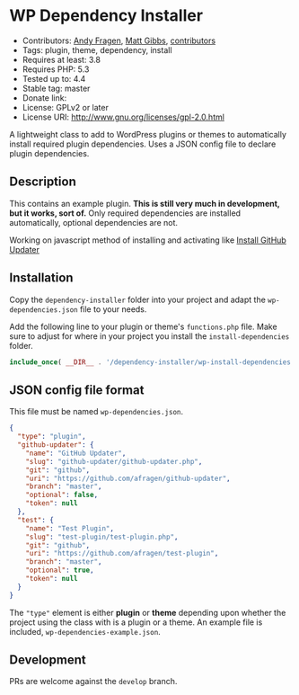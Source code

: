 # WP  Dependency Installer
* Contributors: [Andy Fragen](https://github.com/afragen), [Matt Gibbs](https://github.com/mgibbs189), [contributors](https://github.com/afragen/wp-dependency-installer/graphs/contributors)
* Tags: plugin, theme, dependency, install
* Requires at least: 3.8
* Requires PHP: 5.3
* Tested up to: 4.4
* Stable tag: master
* Donate link: 
* License: GPLv2 or later
* License URI: http://www.gnu.org/licenses/gpl-2.0.html

A lightweight class to add to WordPress plugins or themes to automatically install required plugin dependencies. Uses a JSON config file to declare plugin dependencies.

## Description

This contains an example plugin. **This is still very much in development, but it works, sort of.** Only required dependencies are installed automatically, optional dependencies are not.

Working on javascript method of installing and activating like [Install GitHub Updater](https://github.com/mgibbs189/install-github-updater)

## Installation

Copy the `dependency-installer` folder into your project and adapt the `wp-dependencies.json` file to your needs.

Add the following line to your plugin or theme's `functions.php` file. Make sure to adjust for where in your project you install the `install-dependencies` folder.

```php
include_once( __DIR__ . '/dependency-installer/wp-install-dependencies.php' );
```

## JSON config file format

This file must be named `wp-dependencies.json`.

```json
{
  "type": "plugin",
  "github-updater": {
    "name": "GitHub Updater",
    "slug": "github-updater/github-updater.php",
    "git": "github",
    "uri": "https://github.com/afragen/github-updater",
    "branch": "master",
    "optional": false,
    "token": null
  },
  "test": {
    "name": "Test Plugin",
    "slug": "test-plugin/test-plugin.php",
    "git": "github",
    "uri": "https://github.com/afragen/test-plugin",
    "branch": "master",
    "optional": true,
    "token": null
  }
}
```
The `"type"` element is either **plugin** or **theme** depending upon whether the project using the class with is a plugin or a theme. An example file is included, `wp-dependencies-example.json`.

## Development

PRs are welcome against the `develop` branch.
